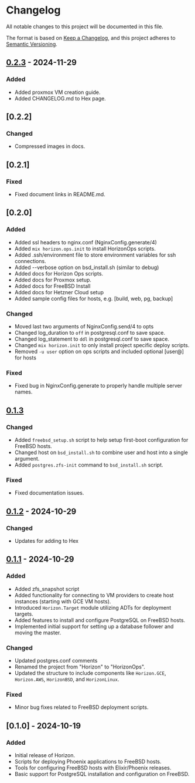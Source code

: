 # Changelog

All notable changes to this project will be documented in this file.

The format is based on [Keep a Changelog](https://keepachangelog.com/en/1.0.0/), and this project adheres to [Semantic Versioning](https://semver.org/spec/v2.0.0.html).

## [0.2.3] - 2024-11-29
### Added
- Added proxmox VM creation guide.
- Added CHANGELOG.md to Hex page.



## [0.2.2]
### Changed
- Compressed images in docs.



## [0.2.1]
### Fixed
- Fixed document links in README.md.



## [0.2.0]
### Added
- Added ssl headers to nginx.conf (NginxConfig.generate/4)
- Added `mix horizon.ops.init` to install HorizonOps scripts.
- Added .ssh/environment file to store environment variables for ssh connections.
- Added --verbose option on bsd_install.sh (similar to debug)
- Added docs for Horizon Ops scripts.
- Added docs for Proxmox setup.
- Added docs for FreeBSD Install
- Added docs for Hetzner Cloud setup
- Added sample config files for hosts, e.g. [build, web, pg, backup]

### Changed
- Moved last two arguments of NginxConfig.send/4 to opts
- Changed log_duration to `off` in postgresql.conf to save space.
- Changed log_statement to `ddl` in postgresql.conf to save space.
- Changed `mix horizon.init` to only install project specific deploy scripts.
- Removed `-u user` option on ops scripts and included optional [user@] for hosts

### Fixed
- Fixed bug in NginxConfig.generate to properly handle multiple server names.



## [0.1.3]
### Changed
- Added `freebsd_setup.sh` script to help setup first-boot configuration for FreeBSD hosts.
- Changed host on `bsd_install.sh` to combine user and host into a single argument.
- Added `postgres.zfs-init` command to `bsd_install.sh` script.

### Fixed
- Fixed documentation issues.



## [0.1.2] - 2024-10-29
### Changed
- Updates for adding to Hex

## [0.1.1] - 2024-10-29
### Added
- Added zfs_snapshot script
- Added functionality for connecting to VM providers to create host instances (starting with GCE VM hosts).
- Introduced `Horizon.Target` module utilizing ADTs for deployment targets.
- Added features to install and configure PostgreSQL on FreeBSD hosts.
- Implemented initial support for setting up a database follower and moving the master.

### Changed
- Updated postgres.conf comments
- Renamed the project from "Horizon" to "HorizonOps".
- Updated the structure to include components like `Horizon.GCE`, `Horizon.AWS`, `HorizonBSD`, and `HorizonLinux`.

### Fixed
- Minor bug fixes related to FreeBSD deployment scripts.

## [0.1.0] - 2024-10-19
### Added
- Initial release of Horizon.
- Scripts for deploying Phoenix applications to FreeBSD hosts.
- Tools for configuring FreeBSD hosts with Elixir/Phoenix releases.
- Basic support for PostgreSQL installation and configuration on FreeBSD.

[Unreleased]: https://github.com/jfreeze/horizon/compare/v0.1.1...HEAD
[0.1.1]: https://github.com/jfreeze/horizon/tree/0.1.1
[0.1.2]: https://github.com/jfreeze/horizon/tree/0.1.2
[0.1.3]: https://github.com/jfreeze/horizon/tree/0.1.3
[0.2.3]: https://github.com/jfreeze/horizon/tree/0.2.3

